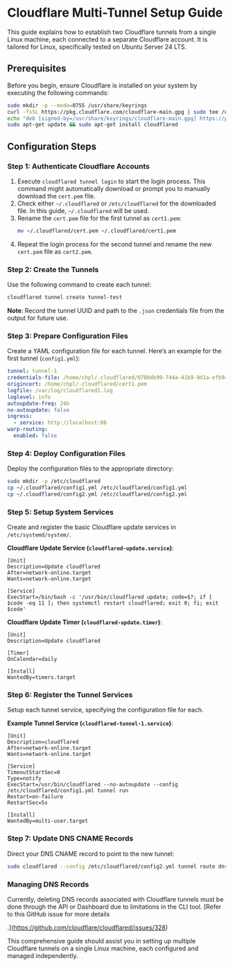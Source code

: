 # Cloudflare Multi-Tunnel Setup Guide

This guide explains how to establish two Cloudflare tunnels from a single Linux machine, each connected to a separate Cloudflare account. It is tailored for Linux, specifically tested on Ubuntu Server 24 LTS.

## Prerequisites
Before you begin, ensure Cloudflare is installed on your system by executing the following commands:

```bash
sudo mkdir -p --mode=0755 /usr/share/keyrings
curl -fsSL https://pkg.cloudflare.com/cloudflare-main.gpg | sudo tee /usr/share/keyrings/cloudflare-main.gpg >/dev/null
echo "deb [signed-by=/usr/share/keyrings/cloudflare-main.gpg] https://pkg.cloudflare.com/cloudflared $(lsb_release -cs) main" | sudo tee /etc/apt/sources.list.d/cloudflared.list
sudo apt-get update && sudo apt-get install cloudflared
```

## Configuration Steps

### Step 1: Authenticate Cloudflare Accounts
1. Execute `cloudflared tunnel login` to start the login process. This command might automatically download or prompt you to manually download the `cert.pem` file.
2. Check either `~/.cloudflared` or `/etc/cloudflared` for the downloaded file. In this guide, `~/.cloudflared` will be used.
3. Rename the `cert.pem` file for the first tunnel as `cert1.pem`:
    ```bash
    mv ~/.cloudflared/cert.pem ~/.cloudflared/cert1.pem
    ```
4. Repeat the login process for the second tunnel and rename the new `cert.pem` file as `cert2.pem`.

### Step 2: Create the Tunnels
Use the following command to create each tunnel:
```bash
cloudflared tunnel create tunnel-test
```
**Note**: Record the tunnel UUID and path to the `.json` credentials file from the output for future use.

### Step 3: Prepare Configuration Files
Create a YAML configuration file for each tunnel. Here’s an example for the first tunnel (`config1.yml`):

```yml
tunnel: tunnel-1
credentials-file: /home/chpl/.cloudflared/0786db99-744a-41b9-9d1a-efb949256b70.json
origincert: /home/chpl/.cloudflared/cert1.pem
logfile: /var/log/cloudflared1.log
loglevel: info
autoupdate-freq: 24h
no-autoupdate: false
ingress:
  - service: http://localhost:80
warp-routing:
  enabled: false
```

### Step 4: Deploy Configuration Files
Deploy the configuration files to the appropriate directory:
```bash
sudo mkdir -p /etc/cloudflared
cp ~/.cloudflared/config1.yml /etc/cloudflared/config1.yml
cp ~/.cloudflared/config2.yml /etc/cloudflared/config2.yml
```

### Step 5: Setup System Services
Create and register the basic Cloudflare update services in `/etc/systemd/system/`.

**Cloudflare Update Service (`cloudflared-update.service`)**:
```plaintext
[Unit]
Description=Update cloudflared
After=network-online.target
Wants=network-online.target

[Service]
ExecStart=/bin/bash -c '/usr/bin/cloudflared update; code=$?; if [ $code -eq 11 ]; then systemctl restart cloudflared; exit 0; fi; exit $code'
```

**Cloudflare Update Timer (`cloudflared-update.timer`)**:
```plaintext
[Unit]
Description=Update cloudflared

[Timer]
OnCalendar=daily

[Install]
WantedBy=timers.target
```

### Step 6: Register the Tunnel Services
Setup each tunnel service, specifying the configuration file for each.

**Example Tunnel Service (`cloudflared-tunnel-1.service`)**:
```plaintext
[Unit]
Description=cloudflared
After=network-online.target
Wants=network-online.target

[Service]
TimeoutStartSec=0
Type=notify
ExecStart=/usr/bin/cloudflared --no-autoupdate --config /etc/cloudflared/config1.yml tunnel run
Restart=on-failure
RestartSec=5s

[Install]
WantedBy=multi-user.target
```

### Step 7: Update DNS CNAME Records
Direct your DNS CNAME record to point to the new tunnel:
```bash
sudo cloudflared --config /etc/cloudflared/config2.yml tunnel route dns 22114866-b3cd-4c85-ad64-49f46f0ab2c5 devansh.jkcart.com
```

### Managing DNS Records
Currently, deleting DNS records associated with Cloudflare tunnels must be done through the API or Dashboard due to limitations in the CLI tool. [Refer to this GitHub issue for more details

.](https://github.com/cloudflare/cloudflared/issues/328)

This comprehensive guide should assist you in setting up multiple Cloudflare tunnels on a single Linux machine, each configured and managed independently.